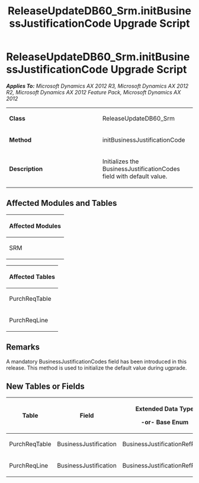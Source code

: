 ﻿---
title: ReleaseUpdateDB60_Srm.initBusinessJustificationCode Upgrade Script
TOCTitle: ReleaseUpdateDB60_Srm.initBusinessJustificationCode Upgrade Script
ms:assetid: e24d2cbf-6916-1cb9-8eea-c3c90ef7dfbc
ms:mtpsurl: https://msdn.microsoft.com/en-us/library/JJ737323(v=AX.60)
ms:contentKeyID: 49711766
ms.date: 05/18/2015
mtps_version: v=AX.60
---

# ReleaseUpdateDB60\_Srm.initBusinessJustificationCode Upgrade Script 


_**Applies To:** Microsoft Dynamics AX 2012 R3, Microsoft Dynamics AX 2012 R2, Microsoft Dynamics AX 2012 Feature Pack, Microsoft Dynamics AX 2012_

<table>
<colgroup>
<col style="width: 50%" />
<col style="width: 50%" />
</colgroup>
<tbody>
<tr class="odd">
<td><p><strong>Class</strong></p></td>
<td><p>ReleaseUpdateDB60_Srm</p></td>
</tr>
<tr class="even">
<td><p><strong>Method</strong></p></td>
<td><p>initBusinessJustificationCode</p></td>
</tr>
<tr class="odd">
<td><p><strong>Description</strong></p></td>
<td><p>Initializes the BusinessJustificationCodes field with default value.</p></td>
</tr>
</tbody>
</table>


## Affected Modules and Tables

<table>
<colgroup>
<col style="width: 100%" />
</colgroup>
<thead>
<tr class="header">
<th><p>Affected Modules</p></th>
</tr>
</thead>
<tbody>
<tr class="odd">
<td><p>SRM</p></td>
</tr>
</tbody>
</table>


<table>
<colgroup>
<col style="width: 100%" />
</colgroup>
<thead>
<tr class="header">
<th><p>Affected Tables</p></th>
</tr>
</thead>
<tbody>
<tr class="odd">
<td><p>PurchReqTable</p></td>
</tr>
<tr class="even">
<td><p>PurchReqLine</p></td>
</tr>
</tbody>
</table>


## Remarks

A mandatory BusinessJustificationCodes field has been introduced in this release. This method is used to initialize the default value during ugprade.

## New Tables or Fields

<table>
<colgroup>
<col style="width: 33%" />
<col style="width: 33%" />
<col style="width: 33%" />
</colgroup>
<thead>
<tr class="header">
<th><p>Table</p></th>
<th><p>Field</p></th>
<th><p>Extended Data Type</p>
<p>-or- Base Enum</p></th>
</tr>
</thead>
<tbody>
<tr class="odd">
<td><p>PurchReqTable</p></td>
<td><p>BusinessJustification</p></td>
<td><p>BusinessJustificationRefRecId</p></td>
</tr>
<tr class="even">
<td><p>PurchReqLine</p></td>
<td><p>BusinessJustification</p></td>
<td><p>BusinessJustificationRefRecId</p></td>
</tr>
</tbody>
</table>

  


